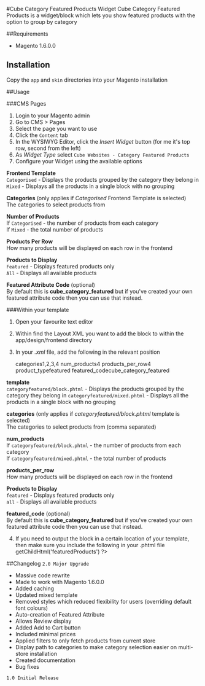 #Cube Category Featured Products Widget
Cube Category Featured Products is a widget/block which lets you show featured products with the option to group by category

##Requirements
* Magento 1.6.0.0

## Installation
Copy the `app` and `skin` directories into your Magento installation  

##Usage

###CMS Pages
1. Login to your Magento admin
2. Go to CMS > Pages
3. Select the page you want to use
4. Click the `Content` tab
5. In the WYSIWYG Editor, click the _Insert Widget_ button (for me it's top row, second from the left)
6. As _Widget Type_ select `Cube Websites - Category Featured Products`
7. Configure your Widget using the available options

**Frontend Template**  
`Categorised` - Displays the products grouped by the category they belong in  
`Mixed` - Displays all the products in a single block with no grouping

**Categories** (only applies if _Categorised_ Frontend Template is selected)  
The categories to select products from  

**Number of Products**  
If `Categorised` - the number of products from each category  
If `Mixed` - the total number of products  

**Products Per Row**  
How many products will be displayed on each row in the frontend  

**Products to Display**  
`Featured` - Displays featured products only  
`All` - Displays all available products  

**Featured Attribute Code** (optional)  
By default this is **cube_category_featured** but if you've created your own featured attribute code then you can use that instead.

###Within your template
1. Open your favourite text editor
2. Within find the Layout XML you want to add the block to within the app/design/frontend directory
3. In your _.xml_ file, add the following in the relevant position  

	<block type="categoryfeatured/list" name="featured_products" as="featuredProducts" template="categoryfeatured/block.phtml">
		<action method="setData"><name>categories</name><value>1,2,3,4</value></action>
		<action method="setData"><name>num_products</name><value>4</value></action>
		<action method="setData"><name>products_per_row</name><value>4</value></action>
		<action method="setData"><name>product_type</name><value>featured</value></action>
		<action method="setData"><name>featured_code</name><value>cube_category_featured</value></action>
	</block>

**template**  
`categoryfeatured/block.phtml` - Displays the products grouped by the category they belong in
`categoryfeatured/mixed.phtml` - Displays all the products in a single block with no grouping

**categories** (only applies if _categoryfeatured/block.phtml_ template is selected)  
The categories to select products from (comma separated)  

**num_products**  
If `categoryfeatured/block.phtml` - the number of products from each category  
If `categoryfeatured/mixed.phtml` - the total number of products  

**products_per_row**  
How many products will be displayed on each row in the frontend  

**Products to Display**  
`featured` - Displays featured products only  
`all` - Displays all available products  

**featured_code** (optional)  
By default this is **cube_category_featured** but if you've created your own featured attribute code then you can use that instead.

4. If you need to output the block in a certain location of your template, then make sure you include the following in your .phtml file
    <?php echo $this->getChildHtml('featuredProducts') ?>

##Changelog
`2.0 Major Upgrade`  
*  Massive code rewrite
*  Made to work with Magento 1.6.0.0
*  Added caching
*  Updated mixed template
*  Removed styles which reduced flexibility for users (overriding default font colours)
*  Auto-creation of Featured Attribute
*  Allows Review display
*  Added Add to Cart button
*  Included minimal prices
*  Applied filters to only fetch products from current store
*  Display path to categories to make category selection easier on multi-store installation
*  Created documentation
*  Bug fixes

`1.0 Initial Release`  